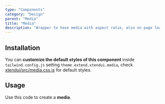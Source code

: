 ```yaml
---
type: "Components"
category: "Design"
parent: "Media"
title: "Media"
description: "Wrapper to have media with aspect ratio, also on page load, useful also for advanced animations."
---
```


## Installation

You can **customize the default styles of this component** inside `tailwind.config.js` setting `theme.extend.xtendui.media`, check [xtendui/src/media.css.js](https://github.com/xtendui/xtendui/blob/beta/src/media.css.js) for default styles.

## Usage

Use this code to create a **media**.

<demo>
  <demoinline src="demos/components/media/usage">
  </demoinline>
</demo>
